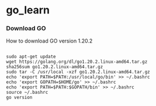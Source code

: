 # go_learn

### Download GO

How to download GO version 1.20.2

```shell

sudo apt-get update
wget https://golang.org/dl/go1.20.2.linux-amd64.tar.gz
sha256sum go1.20.2.linux-amd64.tar.gz
sudo tar -C /usr/local -xzf go1.20.2.linux-amd64.tar.gz
echo 'export PATH=$PATH:/usr/local/go/bin' >> ~/.bashrc
echo 'export GOPATH=$HOME/go' >> ~/.bashrc
echo 'export PATH=$PATH:$GOPATH/bin' >> ~/.bashrc
source ~/.bashrc
go version

```
